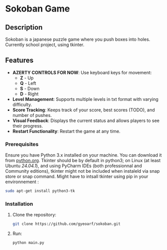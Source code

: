 # Sokoban Game

## Description
Sokoban is a japanese puzzle game where you push boxes into holes. Currently school project, using tkinter.

## Features

- **AZERTY CONTROLS FOR NOW**: Use keyboard keys for movement:
  - **Z** - Up
  - **Q** - Left
  - **S** - Down
  - **D** - Right
- **Level Management**: Supports multiple levels in txt format with varying difficulty.
- **Score Tracking**: Keeps track of your score, best scores (TODO), and number of pushes.
- **Visual Feedback**: Displays the current status and allows players to see their progress.
- **Restart Functionality**: Restart the game at any time.

### Prerequisites

Ensure you have Python 3.x installed on your machine. You can download it from [python.org](https://www.python.org/downloads/).
Tkinter should be by default in python3; on Linux (at least Ubuntu *24.04.1*), and using PyCharm IDEs (both professionnal and Community editions), tkinter might not be included when instaleld via snap store or snap command.
Might have to intsall tkinter using pip in your environnement : 
```bash
sudo apt-get install python3-tk
```

### Installation

1. Clone the repository:
   ```bash
   git clone https://github.com/gyeoarf/sokoban.git
   ```
2. Run:
   ```bash
   python main.py
   ```
